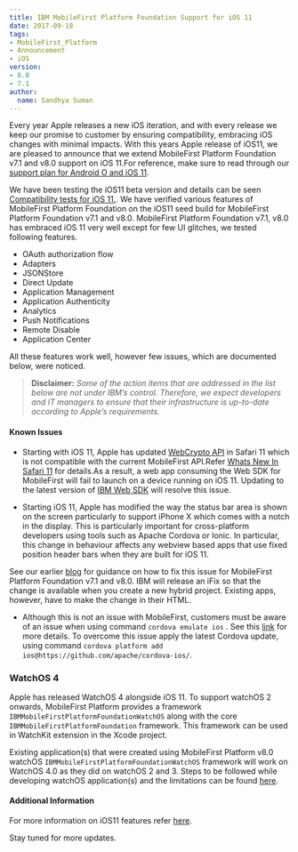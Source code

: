 ```yaml
---
title: IBM MobileFirst Platform Foundation Support for iOS 11
date: 2017-09-18
tags:
- MobileFirst_Platform
- Announcement
- iOS
version:
- 8.0
- 7.1
author:
  name: Sandhya Suman
---
```


Every year Apple releases a new iOS iteration, and with every release we keep our promise to customer by ensuring compatibility, embracing iOS changes with minimal impacts. With this years Apple release of iOS11, we are pleased to announce that we extend MobileFirst Platform Foundation v7.1 and v8.0 support on iOS 11.For reference, make sure to read through our [support plan for Android O and iOS 11](https://mobilefirstplatform.ibmcloud.com/blog/2017/01/11/support-plan-for-next-android-ios-mobile-os/).

We have been testing the iOS11 beta version and details can be seen [Compatibility tests for iOS 11.]({{site.baseurl}}/blog/2017/07/24/compatibility-tests-for-ios-11/).  We have verified various features of MobileFirst Platform Foundation on the iOS11 seed build for MobileFirst Platform Foundation v7.1 and v8.0.
MobileFirst Platform Foundation v7.1, v8.0 has embraced iOS 11 very well except for few UI glitches, we tested following features.

* OAuth authorization flow
* Adapters
* JSONStore
* Direct Update
* Application Management
* Application Authenticity
* Analytics
* Push Notifications
* Remote Disable
* Application Center

All these features work well, however few issues, which are documented below, were noticed.

> **Disclaimer:** *Some of the action items that are addressed in the list below are not under IBM’s control. Therefore, we expect developers and IT managers to ensure that their infrastructure is up-to-date according to Apple’s requirements.*

#### Known Issues
* Starting with iOS 11, Apple has updated [WebCrypto API](https://www.w3.org/TR/WebCryptoAPI/) in Safari 11 which is not compatible with the current MobileFirst API.Refer [Whats New In Safari  11](https://developer.apple.com/library/content/releasenotes/General/WhatsNewInSafari/Safari_11_0/Safari_11_0.html) for details.As a result, a web app consuming the Web SDK for MobileFirst will fail to launch on a device running on iOS 11. Updating to the latest version of [IBM Web SDK](https://www.npmjs.com/package/ibm-mfp-web-sdk) will resolve this issue.

* Starting iOS 11, Apple has modified the way the status bar area is shown on the screen particularly to support iPhone X which comes with a notch in the display. This is particularly important for cross-platform developers using tools such as Apache Cordova or Ionic. In particular, this change in behaviour affects any webview based apps that use fixed position header bars when they are built for iOS 11.

See our earlier [blog]({{site.baseurl}}/blog/2017/07/24/compatibility-tests-for-ios-11/) for guidance on how to fix this issue for MobileFirst Platform Foundation v7.1 and v8.0. IBM will release an iFix so that the change is available when you create a new hybrid project. Existing apps, however, have to make the change in their HTML.

* Although this is not an issue with MobileFirst, customers must be aware of an issue when using command `cordova emulate ios` . See this [link]( https://github.com/phonegap/ios-sim/issues/218) for more details.
To overcome this issue apply the latest Cordova update, using command `cordova platform add ios@https://github.com/apache/cordova-ios/`.

### WatchOS 4
Apple has released WatchOS 4 alongside iOS 11. To support watchOS 2 onwards, MobileFirst Platform provides a framework `IBMMobileFirstPlatformFoundationWatchOS` along with the core `IBMMobileFirstPlatformFoundation` framework. This framework can be used in WatchKit extension in the Xcode project.

Existing application(s) that were created using MobileFirst Platform v8.0 watchOS `IBMMobileFirstPlatformFoundationWatchOS` framework will work on WatchOS 4.0 as they did on watchOS 2 and 3.
Steps to be followed while developing watchOS application(s) and the limitations can be found [here](https://mobilefirstplatform.ibmcloud.com/tutorials/en/foundation/8.0/application-development/watchos).

#### Additional Information
For more information on iOS11 features refer [here](https://www.apple.com/in/ios/ios-11/).

Stay tuned for more updates.
